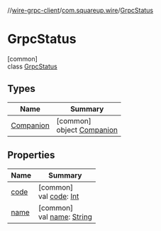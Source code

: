 //[wire-grpc-client](../../../index.md)/[com.squareup.wire](../index.md)/[GrpcStatus](index.md)

# GrpcStatus

[common]\
class [GrpcStatus](index.md)

## Types

| Name | Summary |
|---|---|
| [Companion](-companion/index.md) | [common]<br>object [Companion](-companion/index.md) |

## Properties

| Name | Summary |
|---|---|
| [code](code.md) | [common]<br>val [code](code.md): [Int](https://kotlinlang.org/api/latest/jvm/stdlib/kotlin/-int/index.html) |
| [name](name.md) | [common]<br>val [name](name.md): [String](https://kotlinlang.org/api/latest/jvm/stdlib/kotlin/-string/index.html) |
